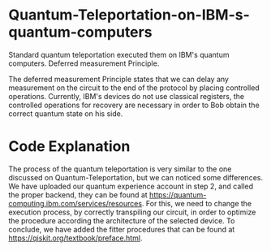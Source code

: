 # Quantum-Teleportation-on-IBM-s-quantum-computers

Standard quantum teleportation executed them on IBM's quantum computers. Deferred measurement Principle.

The deferred measurement Principle states that we can delay any measurement on the circuit to the end of the protocol by placing controlled operations. Currently, IBM's devices do not use classical registers, the controlled operations for recovery are necessary in order to Bob obtain the correct quantum state on his side.

# Code Explanation
The process of the quantum teleportation is very similar to the one discussed on Quantum-Teleportation, but we can noticed some differences. We have uploaded our quantum experience account in step 2, and called the proper backend, they can be found at https://quantum-computing.ibm.com/services/resources. For this, we need to change the execution process, by correctly transpiling our circuit, in order to optimize the procedure according the architecture of the selected device. To conclude, we have added the fitter procedures that can be found at https://qiskit.org/textbook/preface.html.  
